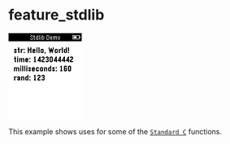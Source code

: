 # feature_stdlib

![screenshot](feature_stdlib_screenshot.png)

This example shows uses for some of the [`Standard C`](https://developer.getpebble.com/docs/c/group___standard_c.html) functions.
